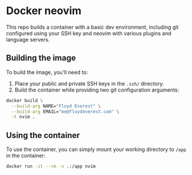 # Docker neovim

This repo builds a container with a basic dev environment, including git
configured using your SSH key and neovim with various plugins and language servers.

## Building the image

To build the image, you'll need to:

1. Place your public and private SSH keys in the `.ssh/` directory.
2. Build the container while providing two git configuration arguments:

```bash
docker build \
  --build-arg NAME="Floyd Everest" \
  --build-arg EMAIL="me@floydeverest.com" \
  -t nvim .
```

## Using the container

To use the container, you can simply mount your working directory to `/app` in
the container:
```bash
docker run -it --rm -v .:/app nvim
```
